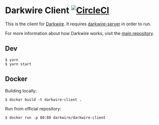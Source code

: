 # Darkwire Client [![CircleCI](https://circleci.com/gh/darkwire/darkwire-client.svg?style=svg)](https://circleci.com/gh/darkwire/darkwire-client)

This is the client for [Darkwire](https://github.com/darkwire/darkwire.io). It requires [darkwire-server](https://github.com/darkwire/darkwire-server) in order to run.

For more information about how Darkwire works, visit the [main repository](https://github.com/darkwire/darkwire.io).

## Dev

```
$ yarn
$ yarn start
```

## Docker

Building locally:

```
$ docker build -t darkwire-client .
```

Run from official repository:
```
$ docker run -p 80:80 darkwire/darkwire-client
```
